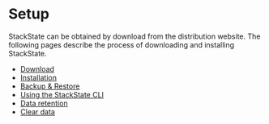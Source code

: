 # Setup

StackState can be obtained by download from the distribution website. The following pages describe the process of downloading and installing StackState.‌

* ​[Download](download.md)​
* ​[Installation](installation/)​
* ​[Backup & Restore](backup_restore/)​
* ​[Using the StackState CLI](cli.md)​
* ​[Data retention](retention.md)​
* ​[Clear data](clear_data.md)​



